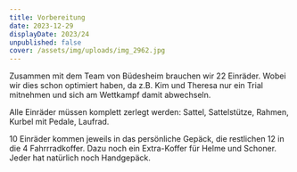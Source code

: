 ```yaml
---
title: Vorbereitung
date: 2023-12-29
displayDate: 2023/24
unpublished: false
cover: /assets/img/uploads/img_2962.jpg
---
```

Zusammen mit dem Team von Büdesheim brauchen wir 22 Einräder. Wobei wir dies schon optimiert haben, da z.B. Kim und Theresa nur ein Trial mitnehmen und sich am Wettkampf damit abwechseln.

Alle Einräder müssen komplett zerlegt werden: Sattel, Sattelstütze, Rahmen, Kurbel mit Pedale, Laufrad.  

10 Einräder kommen jeweils in das persönliche Gepäck, die restlichen 12 in die 4 Fahrrradkoffer. Dazu noch ein Extra-Koffer für Helme und Schoner. Jeder hat natürlich noch Handgepäck.
